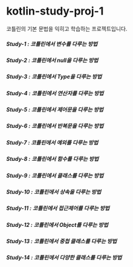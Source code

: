 # kotlin-study-proj-1
코틀린의 기본 문법을 익히고 학습하는 프로젝트입니다.

##### Study-1 : 코틀린에서 변수를 다루는 방법

##### Study-2 : 코틀린에서 null을 다루는 방법 

##### Study-3 : 코틀린에서 Type을 다루는 방법

##### Study-4 : 코틀린에서 연산자를 다루는 방법

##### Study-5 : 코틀린에서 제어문을 다루는 방법

##### Study-6 : 코틀린에서 반복문을 다루는 방법

##### Study-7 : 코틀린에서 예외를 다루는 방법

##### Study-8 : 코틀린에서 함수를 다루는 방법

##### Study-9 : 코틀린에서 클래스를 다루는 방법

##### Study-10 : 코틀린에서 상속을 다루는 방법

##### Study-11 : 코틀린에서 접근제어를 다루는 방법

##### Study-12 : 코틀린에서 Object를 다루는 방법

##### Study-13 : 코틀린에서 중첩 클래스를 다루는 방법

##### Study-14 : 코틀린에서 다양한 클래스를 다루는 방법